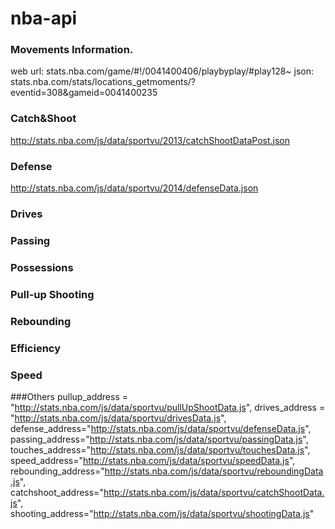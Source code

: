 # nba-api

### Movements Information.
web url: stats.nba.com/game/#!/0041400406/playbyplay/#play128~
json: stats.nba.com/stats/locations_getmoments/?eventid=308&gameid=0041400235

### Catch&Shoot
http://stats.nba.com/js/data/sportvu/2013/catchShootDataPost.json

### Defense
http://stats.nba.com/js/data/sportvu/2014/defenseData.json

### Drives

### Passing

### Possessions

### Pull-up Shooting

### Rebounding

### Efficiency

### Speed

###Others
pullup_address = "http://stats.nba.com/js/data/sportvu/pullUpShootData.js",
drives_address = "http://stats.nba.com/js/data/sportvu/drivesData.js",
defense_address="http://stats.nba.com/js/data/sportvu/defenseData.js",
passing_address="http://stats.nba.com/js/data/sportvu/passingData.js",
touches_address="http://stats.nba.com/js/data/sportvu/touchesData.js",
speed_address="http://stats.nba.com/js/data/sportvu/speedData.js",
rebounding_address="http://stats.nba.com/js/data/sportvu/reboundingData.js",
catchshoot_address="http://stats.nba.com/js/data/sportvu/catchShootData.js",
shooting_address="http://stats.nba.com/js/data/sportvu/shootingData.js"